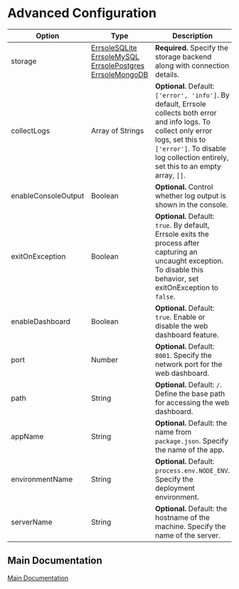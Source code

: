 # Advanced Configuration

| **Option**          	| **Type**                                                                                                                                                                                                                                                                                                                                                                               	| **Description**                                                                                                                                                                                                               	|
|---------------------	|----------------------------------------------------------------------------------------------------------------------------------------------------------------------------------------------------------------------------------------------------------------------------------------------------------------------------------------------------------------------------------------	|-------------------------------------------------------------------------------------------------------------------------------------------------------------------------------------------------------------------------------	|
| storage             	| [ErrsoleSQLite](https://github.com/errsole/errsole.js/blob/master/docs/sqlite-storage.md)<br>[ErrsoleMySQL](https://github.com/errsole/errsole.js/blob/master/docs/mysql-storage.md)<br>[ErrsolePostgres](https://github.com/errsole/errsole.js/blob/master/docs/postgresql-storage.md)<br>[ErrsoleMongoDB](https://github.com/errsole/errsole.js/blob/master/docs/mongodb-storage.md) 	| **Required.** Specify the storage backend along with connection details.                                                                                                                                                      	|
| collectLogs         	| Array of Strings                                                                                                                                                                                                                                                                                                                                                                       	| **Optional.** Default: `['error', 'info']`. By default, Errsole collects both error and info logs. To collect only error logs, set this to `['error']`. To disable log collection entirely, set this to an empty array, `[]`. 	|
| enableConsoleOutput 	| Boolean                                                                                                                                                                                                                                                                                                                                                                                	| **Optional.** Control whether log output is shown in the console.                                                                                                                                                             	|
| exitOnException     	| Boolean                                                                                                                                                                                                                                                                                                                                                                                	| **Optional.** Default: `true`. By default, Errsole exits the process after capturing an uncaught exception. To disable this behavior, set exitOnException to `false`.                                                         	|
| enableDashboard     	| Boolean                                                                                                                                                                                                                                                                                                                                                                                	| **Optional.** Default: `true`. Enable or disable the web dashboard feature.                                                                                                                                                   	|
| port                	| Number                                                                                                                                                                                                                                                                                                                                                                                 	| **Optional.** Default: `8001`. Specify the network port for the web dashboard.                                                                                                                                                	|
| path                	| String                                                                                                                                                                                                                                                                                                                                                                                 	| **Optional.** Default: `/`. Define the base path for accessing the web dashboard.                                                                                                                                             	|
| appName             	| String                                                                                                                                                                                                                                                                                                                                                                                 	| **Optional.** Default: the name from `package.json`. Specify the name of the app.                                                                                                                                             	|
| environmentName     	| String                                                                                                                                                                                                                                                                                                                                                                                 	| **Optional.** Default: `process.env.NODE_ENV`. Specify the deployment environment.                                                                                                                                            	|
| serverName          	| String                                                                                                                                                                                                                                                                                                                                                                                 	| **Optional.** Default: the hostname of the machine. Specify the name of the server.                                                                                                                                           	|

## Main Documentation

[Main Documentation](/README.md)
